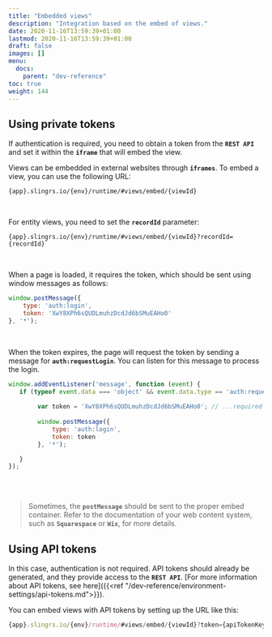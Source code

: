 ```yaml
---
title: "Embedded views"
description: "Integration based on the embed of views."
date: 2020-11-16T13:59:39+01:00
lastmod: 2020-11-16T13:59:39+01:00
draft: false
images: []
menu:
  docs:
    parent: "dev-reference"
toc: true
weight: 144
---
```


## **Using private tokens**

If authentication is required, you need to obtain a token from the **`REST API`** and set it within the **`iframe`** that will embed the view.

Views can be embedded in external websites through **`iframes`**. To embed a view, you can use the following URL:

```
{app}.slingrs.io/{env}/runtime/#views/embed/{viewId}
```
<br>

For entity views, you need to set the **`recordId`** parameter:

```
{app}.slingrs.io/{env}/runtime/#views/embed/{viewId}?recordId={recordId}`
```
<br>

When a page is loaded, it requires the token, which should be sent using window messages as follows:

```javascript
window.postMessage({
    type: 'auth:login',
    token: 'XwY8XPh6sQUDLmuhzDcdJd6bSMuEAHo0'
}, '*');
```
<br>

When the token expires, the page will request the token by sending a message for **`auth:requestLogin`**. You can listen for this message to process the login.

```javascript
window.addEventListener('message', function (event) {
   if (typeof event.data === 'object' && event.data.type == 'auth:requestLogin' && event.data.token) {
      
        var token = 'XwY8XPh6sQUDLmuhzDcdJd6bSMuEAHo0'; // ...required when using the REST API
        
        window.postMessage({
            type: 'auth:login',
            token: token
        }, '*');

   }
});
``` 
<br>
<br>

> Sometimes, the **`postMessage`** should be sent to the proper embed container. Refer to the documentation of your web content system, such as **`Squarespace`** or **`Wix`**, for more details.

## **Using API tokens**

In this case, authentication is not required. API tokens should already be generated, and they provide access to the **`REST API`**. [For more information about API tokens, see here]({{<ref "/dev-reference/environment-settings/api-tokens.md">}}).

You can embed views with API tokens by setting up the URL like this:

```javascript
{app}.slingrs.io/{env}/runtime/#views/embed/{viewId}?token={apiTokenKey}`
```
<br>

